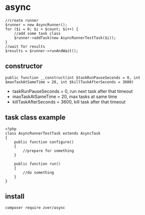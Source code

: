 # async

```
//create runner
$runner = new AsyncRunner();
for ($i = 0; $i < $count; $i++) {
    //add some task class
    $runner->addTask(new AsyncRunnerTestTask($i));
}
//wait for results
$results = $runner->runAndWait();
```

## constructor

```
public function __construct(int $taskRunPauseSeconds = 0, int $maxTaskAtSameTime = 20, int $killTaskAfterSeconds = 3600)
```

* taskRunPauseSeconds = 0, run next task after that timeout
* maxTaskAtSameTime = 20, max tasks at same time
* killTaskAfterSeconds = 3600, kill task after that timeout

## task class example

```
<?php
class AsyncRunnerTestTask extends AsyncTask
{
    public function configure()
    {
        //prepare for something
    }

    public function run()
    {
        //do something
    }
}
```

## install 

```
composer require zver/async
```

